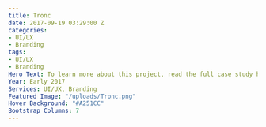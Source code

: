```yaml
---
title: Tronc
date: 2017-09-19 03:29:00 Z
categories:
- UI/UX
- Branding
tags:
- UI/UX
- Branding
Hero Text: To learn more about this project, read the full case study here.
Year: Early 2017
Services: UI/UX, Branding
Featured Image: "/uploads/Tronc.png"
Hover Background: "#A251CC"
Bootstrap Columns: 7
---
```


